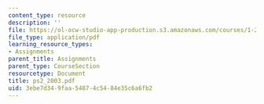 ```yaml
---
content_type: resource
description: ''
file: https://ol-ocw-studio-app-production.s3.amazonaws.com/courses/1-224j-carrier-systems-fall-2003/3ebe7d349faa54874c5484e35c6a6fb2_ps2_2003.pdf
file_type: application/pdf
learning_resource_types:
- Assignments
parent_title: Assignments
parent_type: CourseSection
resourcetype: Document
title: ps2_2003.pdf
uid: 3ebe7d34-9faa-5487-4c54-84e35c6a6fb2
---
```

